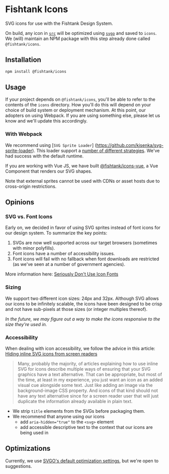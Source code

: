 # Fishtank Icons

SVG icons for use with the Fishtank Design System.

On build, any icon in [`src`](src/) will be optimized using [`svgo`](https://github.com/svg/svgo) and saved to `icons`. We (will) maintain an NPM package with this step already done called `@fishtank/icons`.

## Installation

```sh
npm install @fishtank/icons
```

## Usage

If your project depends on `@fishtank/icons`, you'll be able to refer to the contents of the `icons` directory. How you'll do this will depend on your choice of build system or deployment mechanism. At this point, our adopters on using Webpack. If you are using something else, please let us know and we'll update this accordingly.

### With Webpack

We recommend using [`SVG Sprite Loader`] (https://github.com/kisenka/svg-sprite-loader). This loader support a [number of different strategies](http://kisenka.me/svg-sprite-loader/examples/). We've had success with the default runtime.

If you are working with Vue JS, we have built [@fishtank/icons-vue](https://www.npmjs.com/package/@fishtank/icons-vue), a Vue Component that renders our SVG shapes.

Note that external sprites cannot be used with CDNs or asset hosts due to cross-origin restrictions.

## Opinions

### SVG vs. Font Icons

Early on, we decided in favor of using SVG sprites instead of font icons for our design system. To summarize the key points:

1. SVGs are now well supported across our target browsers (sometimes with minor polyfills).
2. Font icons have a number of accessibility issues.
3. Font icons will fail with no fallback when font downloads are restricted (as we've seen at a number of government agencies).

More information here: [Seriously Don't Use Icon Fonts](https://cloudfour.com/thinks/seriously-dont-use-icon-fonts/)

### Sizing

We support two different icon sizes: 24px and 32px. Although SVG allows our icons to be infinitely scalable, the icons have been designed to be crisp and not have sub-pixels at those sizes (or integer multiples thereof).

_In the future, we may figure out a way to make the icons responsive to the size they're used in._

### Accessibility

When dealing with icon accessibility, we follow the advice in this article: [Hiding inline SVG icons from screen readers](http://www.456bereastreet.com/archive/201609/hiding_inline_svg_icons_from_screen_readers/)

> Many, probably the majority, of articles explaining how to use inline SVG for icons describe multiple ways of ensuring that your SVG graphics have a text alternative. That can be appropriate, but most of the time, at least in my experience, you just want an icon as an added visual cue alongside some text. Just like adding an image via the background-image CSS property. And icons of that kind should not have any text alternative since for a screen reader user that will just duplicate the information already available in plain text.

* We strip `title` elements from the SVGs before packaging them.
* We recommend that anyone using our icons
    * add `aria-hidden="true"` to the `<svg>` element
    * add accessible descriptive text to the context that our icons are being used in

## Optimizations

Currently, we use [SVGO's default optimization settings](https://github.com/svg/svgo/blob/master/.svgo.yml), but we're open to suggestions.